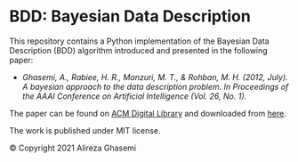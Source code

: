 # BDD: Bayesian Data Description
This repository contains a Python implementation of the Bayesian Data Description (BDD) algorithm introduced and presented in the following paper:

-  _Ghasemi, A., Rabiee, H. R., Manzuri, M. T., & Rohban, M. H. (2012, July). A bayesian approach to the data description problem. In Proceedings of the AAAI Conference on Artificial Intelligence (Vol. 26, No. 1)._

The paper can be found on [ACM Digital Library](https://dl.acm.org/doi/abs/10.5555/2900728.2900857) and downloaded from [here](https://arxiv.org/abs/1602.07507).

The work is published under MIT license.

© Copyright 2021 Alireza Ghasemi

